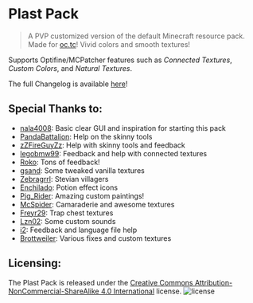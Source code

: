 Plast Pack
==========

>A PVP customized version of the default Minecraft resource pack. Made for [oc.tc](https://oc.tc/)! Vivid colors and smooth textures!

Supports Optifine/MCPatcher features such as *Connected Textures*, *Custom Colors*, and *Natural Textures*.

The full Changelog is available [here](https://github.com/Plastix/Plast-Pack/blob/master/CHANGELOG.md)!

Special Thanks to:
------
* [nala4008](https://web.archive.org/web/20161008194350/https://oc.tc/notnalA): Basic clear GUI and inspiration for starting this pack
* [PandaBattalion](https://web.archive.org/web/20160912065532/https://oc.tc/PandaBattalion): Help on the skinny tools
* [zZFireGuyZz](https://web.archive.org/web/20160923083046/https://oc.tc/TheRisingTiger): Help with skinny tools and feedback
* [legobmw99](https://github.com/legobmw99): Feedback and help with connected textures
* [Roko](https://web.archive.org/web/20160913032240/https://oc.tc/Roko): Tons of feedback!
* [gsand](https://github.com/gsand): Some tweaked vanilla textures
* [Zebragrrl](http://www.minecraftforum.net/topic/1016007-): Stevian villagers
* [Enchilado](http://www.minecraftforum.net/topic/1547673-): Potion effect icons
* [Pig_Rider](http://www.reddit.com/user/Pig_Rider): Amazing custom paintings!
* [McSpider](https://github.com/McSpider): Camaraderie and awesome textures
* [Freyr29](https://github.com/Freyrrr): Trap chest textures
* [Lzn02](http://www.minecraftforum.net/topic/1436016-): Some custom sounds
* [i2](https://web.archive.org/web/20160925023144/https://oc.tc/i2): Feedback and language file help
* [Brottweiler](https://github.com/Brottweiler): Various fixes and custom textures

Licensing:
------
The Plast Pack is released under the [Creative Commons Attribution-NonCommercial-ShareAlike 4.0 International](http://creativecommons.org/licenses/by-nc-sa/4.0/) license.
![license](http://i.creativecommons.org/l/by-nc-sa/4.0/88x31.png)
